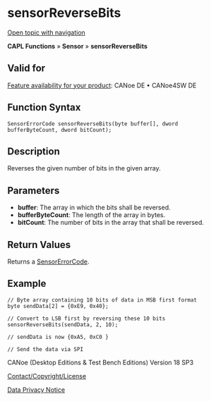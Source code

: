 # sensorReverseBits

[Open topic with navigation](../../../../../CANoeDEFamily.htm#Topics/CAPLFunctions/Sensor/Functions/CAPLfunctionSensorReverseBits.md)

**CAPL Functions** » **Sensor** » **sensorReverseBits**

## Valid for

[Feature availability for your product](../../../Shared/FeatureAvailability.md): CANoe DE • CANoe4SW DE

## Function Syntax

```plaintext
SensorErrorCode sensorReverseBits(byte buffer[], dword bufferByteCount, dword bitCount);
```

## Description

Reverses the given number of bits in the given array.

## Parameters

- **buffer**: The array in which the bits shall be reversed.
- **bufferByteCount**: The length of the array in bytes.
- **bitCount**: The number of bits in the array that shall be reversed.

## Return Values

Returns a [SensorErrorCode](../CAPLfunctionsSensorEnumeration.md).

## Example

```plaintext
// Byte array containing 10 bits of data in MSB first format
byte sendData[2] = {0xE9, 0x40};

// Convert to LSB first by reversing these 10 bits
sensorReverseBits(sendData, 2, 10);

// sendData is now {0xA5, 0xC0 }

// Send the data via SPI
```

CANoe (Desktop Editions & Test Bench Editions) Version 18 SP3

[Contact/Copyright/License](../../../Shared/ContactCopyrightLicense.md)

[Data Privacy Notice](https://www.vector.com/int/en/company/get-info/privacy-policy/)
